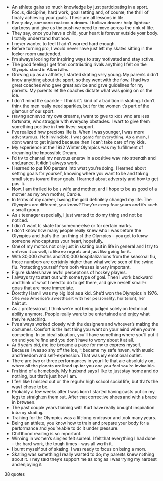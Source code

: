  - An athlete gains so much knowledge by just participating in a sport. Focus, discipline, hard work, goal setting and, of course, the thrill of finally achieving your goals. These are all lessons in life.
 - Every day, someone realizes a dream. I believe dreams help light our darkness and give us the push we need to move across the rink of life.
 - They say, once you have a child, your heart is forever outside your body. I totally understand that now.
 - I never wanted to feel I hadn’t worked hard enough.
 - Before turning pro, I would never have just left my skates sitting in the locker room unattended.
 - I’m always looking for inspiring ways to stay motivated and stay active.
 - The good feeling I get from contributing rivals anything I felt on the Olympic stand in Albertville.
 - Growing up as an athlete, I started skating very young. My parents didn’t know anything about the sport, so they went with the flow. I had two great coaches who gave great advice and gave guidelines for my parents. My parents let the coaches dictate what was going on on the ice.
 - I don’t mind the sparkle – I think it’s kind of a tradition in skating. I don’t think the men really need sparkles, but for the women it’s part of the glamour of our sport.
 - Having achieved my own dreams, I want to give to kids who are less fortunate, who struggle with everyday obstacles. I want to give them something positive in their lives: support.
 - I’ve realized how precious life is. When I was younger, I was more adventurous. I felt invincible. I was game for everything. As a mom, I don’t want to get injured because then I can’t take care of my kids.
 - My experience at the 1992 Winter Olympics was my fulfillment of dreaming the Impossible Dream.
 - I’d try to channel my nervous energy in a positive way into strength and endurance. It didn’t always work.
 - I learned to put 100 percent into what you’re doing. I learned about setting goals for yourself, knowing where you want to be and taking small steps toward those goals. I learned about adversity and how to get past it.
 - Now, I am thrilled to be a wife and mother, and I hope to be as good of a mother as my own mother, Carole.
 - In terms of my career, having the gold definitely changed my life. The Olympics are different, you know? They’re every four years and it’s such a small group.
 - As a teenager especially, I just wanted to do my thing and not be noticed.
 - I didn’t want to skate for someone else or for certain marks.
 - I don’t know how many people really knew who I was before the Olympics and that’s the fun thing of the Olympics – you get to know someone who captures your heart, hopefully.
 - One of my mottos not only just in skating but in life in general and I try to enforce it as well, is like no regrets and just like going for it.
 - With 30,000 deaths and 200,000 hospitalizations from the seasonal flu, those numbers are certainly higher than what we’ve seen of the swine flu. Protecting yourself from both viruses is very important.
 - Figure skaters have awful perceptions of hockey players.
 - I always try to start out with some type of goal. Then I work backward and think of what I need to do to get there, and give myself smaller goals that are more immediate.
 - Dorothy Hamill was my big idol as a kid. She’d won the Olympics in 1976. She was America’s sweetheart with her personality, her talent, her haircut.
 - As a professional, I think we’re not being judged solely on technical ability anymore. People really want to be entertained and enjoy what they’re watching.
 - I’ve always worked closely with the designers and whoever’s making the costumes. Comfort is the last thing you want on your mind when you’re competing. In an ideal situation, you’ll have something where you’ll put it on and you’re fine and you don’t have to worry about it at all.
 - At 6 years old, the ice became a place for me to express myself. Because I was so shy off the ice, it became my safe haven, with music and freedom and self-expression. That was my emotional outlet.
 - There are two or three performances in your life that are absolutely on, where all the planets are lined up for you and you feel you’re invincible.
 - I’m kind of a homebody. My husband says I like to just stay home and do nothing, but that’s just how I am.
 - I feel like I missed out on the regular high school social life, but that’s the way I chose to be.
 - Probably a few weeks after I was born I started having casts put on my legs to straighten them out. After that corrective shoes and with a brace in between.
 - The past couple years training with Kurt have really brought inspiration into my skating.
 - Training for the Olympics was a lifelong endeavor and took many years.
 - Being an athlete, you know how to train and prepare your body for a performance and you’re able to do it under pressure.
 - Childhood reading is so important.
 - Winning in women’s singles felt surreal. I felt that everything I had done – the hard work, the tough times – was all worth it.
 - I burnt myself out of skating. I was ready to focus on being a mom.
 - Skating was something I really wanted to do; my parents knew nothing about it. They said they’d support me as long as I was trying my hardest and enjoying it.

38 quotes